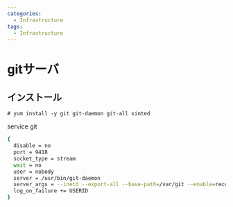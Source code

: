 ```yaml
---
categories:
  - Infrastructure
tags:
  - Infrastructure
---
```


# gitサーバ

## インストール

```console
# yum install -y git git-daemon git-all xinted
```


service git

```sh
{
  disable = no
  port = 9418
  socket_type = stream
  wait = no
  user = nobody
  server = /usr/bin/git-daemon
  server_args = --inetd --export-all --base-path=/var/git --enable=receive-pack
  log_on_failure += USERID
}
```
